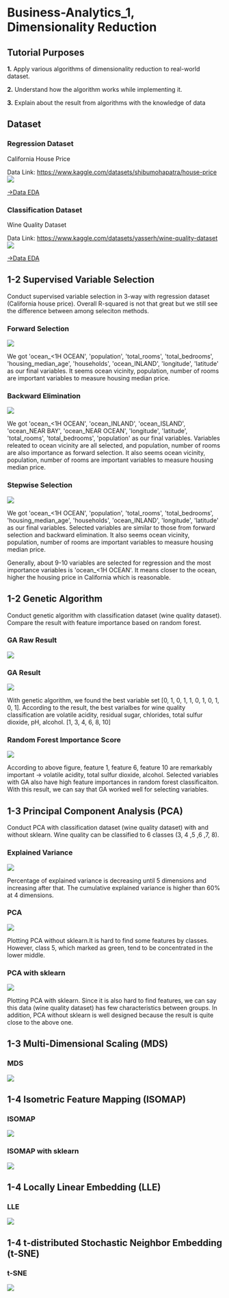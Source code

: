 # Business-Analytics_1, Dimensionality Reduction 
## Tutorial Purposes

**1.** Apply various algorithms of dimensionality reduction to real-world dataset. 

**2.** Understand how the algorithm works while implementing it.

**3.** Explain about the result from algorithms with the knowledge of data 

## Dataset 
### Regression Dataset

California House Price

Data Link: https://www.kaggle.com/datasets/shibumohapatra/house-price
![](https://github.com/goeunchae/Business-Analytics_1/blob/main/pics/EDA_housing_raw.PNG)

[->Data EDA](https://github.com/goeunchae/Business-Analytics_1/tree/main/EDA_housing.ipynb)


### Classification Dataset

Wine Quality Dataset

Data Link: https://www.kaggle.com/datasets/yasserh/wine-quality-dataset
![](https://github.com/goeunchae/Business-Analytics_1/blob/main/pics/EDA_wine_raw.PNG)

[->Data EDA](https://github.com/goeunchae/Business-Analytics_1/tree/main/EDA_wine.ipynb)

## 1-2 Supervised Variable Selection 

Conduct supervised variable selection in 3-way with regression dataset (California house price). 
Overall R-squared is not that great but we still see the difference between among seleciton methods.


### Forward Selection 
![](https://github.com/goeunchae/Business-Analytics_1/blob/main/pics/1_2_forward_selection.png)


We got 'ocean_<1H OCEAN', 'population', 'total_rooms', 'total_bedrooms', 'housing_median_age', 'households', 'ocean_INLAND', 'longitude', 'latitude' as our final variables. It seems ocean vicinity, population, number of rooms are important variables to measure housing median price. 

### Backward Elimination
![](https://github.com/goeunchae/Business-Analytics_1/blob/main/pics/1_2_backward_elimination.png)


We got 'ocean_<1H OCEAN', 'ocean_INLAND', 'ocean_ISLAND', 'ocean_NEAR BAY', 'ocean_NEAR OCEAN', 'longitude', 'latitude', 'total_rooms', 'total_bedrooms', 'population' as our final variables. Variables releated to ocean vicinity are all selected, and population, number of rooms are also importance as forward selection. It also seems ocean vicinity, population, number of rooms are important variables to measure housing median price. 


### Stepwise Selection
![](https://github.com/goeunchae/Business-Analytics_1/blob/main/pics/1_2_stepwise_selection.png)

We got 'ocean_<1H OCEAN', 'population', 'total_rooms', 'total_bedrooms', 'housing_median_age', 'households', 'ocean_INLAND', 'longitude', 'latitude' as our final variables. Selected variables are similar to those from forward selection and backward elimination. It also seems ocean vicinity, population, number of rooms are important variables to measure housing median price. 

Generally, about 9-10 variables are selected for regression and the most importance variables is 'ocean_<1H OCEAN'. It means closer to the ocean, higher the housing price in California which is reasonable. 


## 1-2 Genetic Algorithm

Conduct genetic algorithm with classification dataset (wine quality dataset). Compare the result with feature importance based on random forest. 


### GA Raw Result 
![](https://github.com/goeunchae/Business-Analytics_1/blob/main/pics/1_2_GA_results.PNG)

### GA Result 
![](https://github.com/goeunchae/Business-Analytics_1/blob/main/pics/1_2_GA_wine.PNG)

With genetic algorithm, we found the best variable set [0, 1, 0, 1, 1, 0, 1, 0, 1, 0, 1]. According to the result, the best varialbes for wine quality classification are volatile acidity, residual sugar, chlorides, total sulfur dioxide, pH, alcohol. [1, 3, 4, 6, 8, 10]

### Random Forest Importance Score 
![](https://github.com/goeunchae/Business-Analytics_1/blob/main/pics/1_2_feature_importance.png)

According to above figure, feature 1, feature 6, feature 10 are remarkably important -> volatile acidity, total sulfur dioxide, alcohol. 
Selected variables with GA also have high feature importances in random forest classificaiton. With this result, we can say that GA worked well for selecting variables. 

## 1-3 Principal Component Analysis (PCA) 

Conduct PCA with classification dataset (wine quality dataset) with and without sklearn. Wine quality can be classified to 6 classes (3, 4 ,5 ,6 ,7, 8).


### Explained Variance 
![](https://github.com/goeunchae/Business-Analytics_1/blob/main/pics/1_3_percentage_of_explained_variance.png)


Percentage of explained variance is decreasing until 5 dimensions and increasing after that. 
The cumulative explained variance is higher than 60% at 4 dimensions. 

### PCA 
![](https://github.com/goeunchae/Business-Analytics_1/blob/main/pics/1_3_pca_results.png)

Plotting PCA without sklearn.It is hard to find some features by classes. However, class 5, which marked as green, tend to be concentrated in the lower middle. 


### PCA with sklearn  
![](https://github.com/goeunchae/Business-Analytics_1/blob/main/pics/1_3_pca_sklearn.png)

Plotting PCA with sklearn. Since it is also hard to find features, we can say this data (wine quality dataset) has few characteristics between groups. In addition, PCA without sklearn is well designed because the result is quite close to the above one. 

## 1-3 Multi-Dimensional Scaling (MDS) 


### MDS
![](https://github.com/goeunchae/Business-Analytics_1/blob/main/pics/1_3_MDS_sklearn.png)

## 1-4 Isometric Feature Mapping (ISOMAP) 
### ISOMAP
![](https://github.com/goeunchae/Business-Analytics_1/blob/main/pics/1_4_isomap_results.png)

### ISOMAP with sklearn
![](https://github.com/goeunchae/Business-Analytics_1/blob/main/pics/1_4_isomap_results_with_sklearn.png)

## 1-4 Locally Linear Embedding (LLE) 
### LLE
![](https://github.com/goeunchae/Business-Analytics_1/blob/main/pics/1_4_LLE_results.png)

## 1-4 t-distributed Stochastic Neighbor Embedding (t-SNE)  
### t-SNE
![](https://github.com/goeunchae/Business-Analytics_1/blob/main/pics/1_4_t-SNE_results.png)

